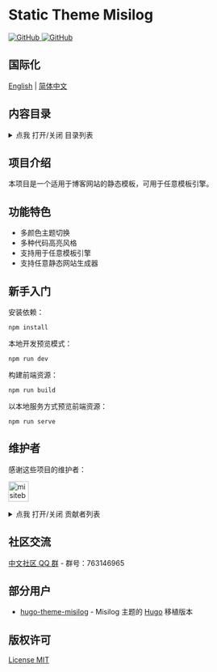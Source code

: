 # Static Theme Misilog

<!-- <p align="center">
  <img src="https://cdn.jsdelivr.net/gh/misitebao/standard-repository@main/logo.gif" height="300" />
</p> -->

<p align="left">
  <a href="https://github.com/misitebao/static-theme-misilog/blob/main/LICENSE">
    <img alt="GitHub" src="https://img.shields.io/github/license/misitebao/static-theme-misilog?style=flat-square"/>
  </a>
  <a href="https://github.com/misitebao/standard-repository">
    <img alt="GitHub" src="https://img.shields.io/badge/Readme--Style-standard--repository-brightgreen?style=flat-square&color=f83500"/>
  </a>
</p>

<span id="nav-1"></span>

## 国际化

<!-- 这是多语言列表 -->

[English](README.md) | [简体中文](README.zh-Hans.md)

<span id="nav-2"></span>

## 内容目录

<details>
  <summary>点我 打开/关闭 目录列表</summary>

- [国际化](#nav-1)
- [内容目录](#nav-2)
- [项目介绍](#nav-3)
  - [官方网站](#nav-3-1)
  - [背景](#nav-3-2)
- [图形演示](#nav-4)
- [功能特色](#nav-5)
- [架构](#nav-6)
- [新手入门](#nav-7)
- [维护者](#nav-8)
- [贡献者](#nav-9)
- [社区交流](#nav-10)
- [部分用户](#nav-11)
- [发布记录](CHANGE.md)
- [捐赠者](#nav-12)
- [赞助商](#nav-13)
- [特别感谢](#nav-14)
- [版权许可](#nav-15)

</details>

<span id="nav-3"></span>

## 项目介绍

<!-- 在这里填写关于您的项目的详细介绍 -->

本项目是一个适用于博客网站的静态模板，可用于任意模板引擎。

<span id="nav-3-1"></span>

<!-- ### 官方网站 -->

<!-- 在此填写您项目的官网地址，包括主页、文档等。 -->

<span id="nav-3-2"></span>

<!-- ### 背景 -->

<!-- 这里填写项目创作背景 -->

<span id="nav-4"></span>

<!-- ## 图形演示 -->

<!-- 把你项目的demo放在这里，可以是具体的访问地址、图片截图、Gif或者视频等。 -->

<span id="nav-5"></span>

## 功能特色

<!-- 在此处填写您的项目的功能，通常是一个列表。 -->

- 多颜色主题切换
- 多种代码高亮风格
- 支持用于任意模板引擎
- 支持任意静态网站生成器

<span id="nav-6"></span>

<!-- ## 架构 -->

<!-- 在这里填写你的项目架构图或描述，你可以放置项目目录描述 -->

<span id="nav-7"></span>

## 新手入门

<!-- 在这里写下项目的详细说明，告诉用户如何使用你的项目。 -->

安装依赖：

`npm install`

本地开发预览模式：

`npm run dev`

构建前端资源：

`npm run build`

以本地服务方式预览前端资源：

`npm run serve`

<span id="nav-8"></span>

## 维护者

<!-- 这里填写项目作者的相关信息 -->

感谢这些项目的维护者：

<a href="https://github.com/misitebao"><img src="https://github.com/misitebao.png" width="40" height="40" alt="misitebao" title="misitebao"/></a>

<details>
  <summary>点我 打开/关闭 贡献者列表</summary>

- [米司特包](https://github.com/misitebao) - 项目作者，全栈工程师。

</details>

<span id="nav-9"></span>

<!-- ## 贡献者 -->

<!-- 这里填写项目贡献者列表，通常是列表，当然也可以用图片代替。 -->

<span id="nav-10"></span>

## 社区交流

<a target="_blank" href="https://qm.qq.com/cgi-bin/qm/qr?k=dBpHFuSL9wRZ7KSk84iRi780ScsOehhB&jump_from=webapi">中文社区 QQ 群</a> - 群号：763146965

<!-- 此处填写项目的线上线下交流地址，可以是即时通讯群、社区、讨论群等。 -->

<span id="nav-11"></span>

## 部分用户

<!-- 在此处填写项目的用户列表，并告诉访问者哪些用户正在使用您的项目。 -->

- [hugo-theme-misilog](https://github.com/misitebao/hugo-theme-misilog) - Misilog 主题的 [Hugo](https://github.com/gohugoio/hugo) 移植版本

<span id="nav-12"></span>

<!-- ## 捐赠者 -->

<!-- 在这里填写捐赠者名单 -->

<span id="nav-13"></span>

<!-- ## 赞助商 -->

<!-- 在这里填写赞助商名单 -->

<span id="nav-14"></span>

<!-- ## 特别感谢 -->

<!-- 在这里填写特别感谢名单，可以是任何人或事物。 -->

<span id="nav-15"></span>

## 版权许可

[License MIT](LICENSE)
